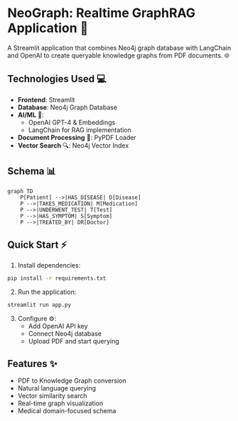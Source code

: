 # NeoGraph: Realtime GraphRAG Application 🚀

A Streamlit application that combines Neo4j graph database with LangChain and OpenAI to create queryable knowledge graphs from PDF documents. 🌐

## Technologies Used 💻

- **Frontend**: Streamlit
- **Database**: Neo4j Graph Database
- **AI/ML** 🤖: 
  - OpenAI GPT-4 & Embeddings
  - LangChain for RAG implementation
- **Document Processing** 📄: PyPDF Loader
- **Vector Search** 🔍: Neo4j Vector Index

## Schema 📊

```mermaid
graph TD
    P[Patient] -->|HAS_DISEASE| D[Disease]
    P -->|TAKES_MEDICATION| M[Medication]
    P -->|UNDERWENT_TEST| T[Test]
    P -->|HAS_SYMPTOM| S[Symptom]
    P -->|TREATED_BY| DR[Doctor]
```

## Quick Start ⚡

1. Install dependencies:
```bash
pip install -r requirements.txt
```

2. Run the application:
```bash
streamlit run app.py
```

3. Configure ⚙️:
   - Add OpenAI API key
   - Connect Neo4j database
   - Upload PDF and start querying

## Features ✨

- PDF to Knowledge Graph conversion
- Natural language querying
- Vector similarity search
- Real-time graph visualization
- Medical domain-focused schema
